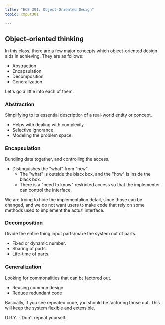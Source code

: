 ```yaml
---
title: "ECE 301: Object-Oriented Design"
topic: cmput301

---
```


## Object-oriented thinking

In this class, there are a few major concepts which object-oriented design aids in achieving. They are as follows:

- Abstraction
- Encapsulation
- Decomposition
- Generalization

Let's go a little into each of them.

### Abstraction

Simplifying to its essential description of a real-world entity or concept.

- Helps with dealing with complexity.
- Selective ignorance
- Modeling the problem space.

### Encapsulation

Bundling data together, and controlling the access.

- Distinguishes the "what" from "how".
  - The "what" is outside the black box, and the "how" is inside the black box.
  - There is a "need to know" restricted access so that the implementer can control the interface.

We are trying to hide the implementation detail, since those can be changed, and we do not want users to make code that rely on some methods used to implement the actual interface.

### Decomposition

Divide the entire thing input parts/make the system out of parts.

- Fixed or dynamic number.
- Sharing of parts.
- Life-time of parts.

### Generalization

Looking for commonalities that can be factored out.

- Reusing common design
- Reduce redundant code

Basically, if you see repeated code, you should be factoring those out. This will keep the system flexible and extensible.

D.R.Y. - Don't repeat yourself.
